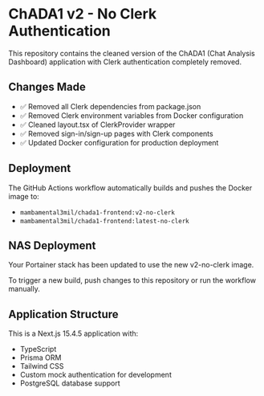 # ChADA1 v2 - No Clerk Authentication

This repository contains the cleaned version of the ChADA1 (Chat Analysis Dashboard) application with Clerk authentication completely removed.

## Changes Made
- ✅ Removed all Clerk dependencies from package.json
- ✅ Removed Clerk environment variables from Docker configuration  
- ✅ Cleaned layout.tsx of ClerkProvider wrapper
- ✅ Removed sign-in/sign-up pages with Clerk components
- ✅ Updated Docker configuration for production deployment

## Deployment
The GitHub Actions workflow automatically builds and pushes the Docker image to:
- `mambamental3mil/chada1-frontend:v2-no-clerk`
- `mambamental3mil/chada1-frontend:latest-no-clerk`

## NAS Deployment
Your Portainer stack has been updated to use the new v2-no-clerk image.

To trigger a new build, push changes to this repository or run the workflow manually.

## Application Structure
This is a Next.js 15.4.5 application with:
- TypeScript
- Prisma ORM
- Tailwind CSS
- Custom mock authentication for development
- PostgreSQL database support